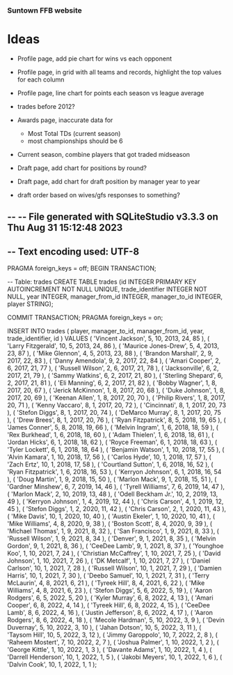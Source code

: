 ### Suntown FFB website


# Ideas

- Profile page, add pie chart for wins vs each opponent
- Profile page, in grid with all teams and records, highlight the top values for each column
- Profile page, line chart for points each season vs league average
- trades before 2012?
- Awards page, inaccurate data for 
    - Most Total TDs (current season)
    - most championships should be 6
- Current season, combine players that got traded midseason
- Draft page, add chart for positions by round?
- Draft page, add chart for draft position by manager year to year

- draft order based on wives/gfs responses to something?


--
-- File generated with SQLiteStudio v3.3.3 on Thu Aug 31 15:12:48 2023
--
-- Text encoding used: UTF-8
--
PRAGMA foreign_keys = off;
BEGIN TRANSACTION;

-- Table: trades
CREATE TABLE trades (id INTEGER PRIMARY KEY AUTOINCREMENT NOT NULL UNIQUE, trade_identifier INTEGER NOT NULL, year INTEGER, manager_from_id INTEGER, manager_to_id INTEGER, player STRING);

COMMIT TRANSACTION;
PRAGMA foreign_keys = on;


INSERT INTO trades (
                       player,
                       manager_to_id,
                       manager_from_id,
                       year,
                       trade_identifier,
                       id
                   )
                   VALUES (
                       'Vincent Jackson',
                       5,
                       10,
                       2013,
                       24,
                       85
                   ),
                   (
                       'Larry Fitzgerald',
                       10,
                       5,
                       2013,
                       24,
                       86
                   ),
                   (
                       'Maurice Jones-Drew',
                       5,
                       4,
                       2013,
                       23,
                       87
                   ),
                   (
                       'Mike Glennon',
                       4,
                       5,
                       2013,
                       23,
                       88
                   ),
                   (
                       'Brandon Marshall',
                       2,
                       9,
                       2017,
                       22,
                       83
                   ),
                   (
                       'Danny Amendola',
                       9,
                       2,
                       2017,
                       22,
                       84
                   ),
                   (
                       'Amari Cooper',
                       2,
                       6,
                       2017,
                       21,
                       77
                   ),
                   (
                       'Russell Wilson',
                       2,
                       6,
                       2017,
                       21,
                       78
                   ),
                   (
                       'Jacksonville',
                       6,
                       2,
                       2017,
                       21,
                       79
                   ),
                   (
                       'Sammy Watkins',
                       6,
                       2,
                       2017,
                       21,
                       80
                   ),
                   (
                       'Sterling Shepard',
                       6,
                       2,
                       2017,
                       21,
                       81
                   ),
                   (
                       'Eli Manning',
                       6,
                       2,
                       2017,
                       21,
                       82
                   ),
                   (
                       'Bobby Wagner',
                       1,
                       8,
                       2017,
                       20,
                       67
                   ),
                   (
                       'Jerick McKinnon',
                       1,
                       8,
                       2017,
                       20,
                       68
                   ),
                   (
                       'Duke Johnson',
                       1,
                       8,
                       2017,
                       20,
                       69
                   ),
                   (
                       'Keenan Allen',
                       1,
                       8,
                       2017,
                       20,
                       70
                   ),
                   (
                       'Philip Rivers',
                       1,
                       8,
                       2017,
                       20,
                       71
                   ),
                   (
                       'Kenny Vaccaro',
                       8,
                       1,
                       2017,
                       20,
                       72
                   ),
                   (
                       'Cincinnati',
                       8,
                       1,
                       2017,
                       20,
                       73
                   ),
                   (
                       'Stefon Diggs',
                       8,
                       1,
                       2017,
                       20,
                       74
                   ),
                   (
                       'DeMarco Murray',
                       8,
                       1,
                       2017,
                       20,
                       75
                   ),
                   (
                       'Drew Brees',
                       8,
                       1,
                       2017,
                       20,
                       76
                   ),
                   (
                       'Ryan Fitzpatrick',
                       8,
                       5,
                       2018,
                       19,
                       65
                   ),
                   (
                       'James Conner',
                       5,
                       8,
                       2018,
                       19,
                       66
                   ),
                   (
                       'Melvin Ingram',
                       1,
                       6,
                       2018,
                       18,
                       59
                   ),
                   (
                       'Rex Burkhead',
                       1,
                       6,
                       2018,
                       18,
                       60
                   ),
                   (
                       'Adam Thielen',
                       1,
                       6,
                       2018,
                       18,
                       61
                   ),
                   (
                       'Jordan Hicks',
                       6,
                       1,
                       2018,
                       18,
                       62
                   ),
                   (
                       'Royce Freeman',
                       6,
                       1,
                       2018,
                       18,
                       63
                   ),
                   (
                       'Tyler Lockett',
                       6,
                       1,
                       2018,
                       18,
                       64
                   ),
                   (
                       'Benjamin Watson',
                       1,
                       10,
                       2018,
                       17,
                       55
                   ),
                   (
                       'Alvin Kamara',
                       1,
                       10,
                       2018,
                       17,
                       56
                   ),
                   (
                       'Carlos Hyde',
                       10,
                       1,
                       2018,
                       17,
                       57
                   ),
                   (
                       'Zach Ertz',
                       10,
                       1,
                       2018,
                       17,
                       58
                   ),
                   (
                       'Courtland Sutton',
                       1,
                       6,
                       2018,
                       16,
                       52
                   ),
                   (
                       'Ryan Fitzpatrick',
                       1,
                       6,
                       2018,
                       16,
                       53
                   ),
                   (
                       'Kerryon Johnson',
                       6,
                       1,
                       2018,
                       16,
                       54
                   ),
                   (
                       'Doug Martin',
                       1,
                       9,
                       2018,
                       15,
                       50
                   ),
                   (
                       'Marlon Mack',
                       9,
                       1,
                       2018,
                       15,
                       51
                   ),
                   (
                       'Gardner Minshew',
                       6,
                       7,
                       2019,
                       14,
                       46
                   ),
                   (
                       'Tyrell Williams',
                       7,
                       6,
                       2019,
                       14,
                       47
                   ),
                   (
                       'Marlon Mack',
                       2,
                       10,
                       2019,
                       13,
                       48
                   ),
                   (
                       'Odell Beckham Jr.',
                       10,
                       2,
                       2019,
                       13,
                       49
                   ),
                   (
                       'Kerryon Johnson',
                       1,
                       4,
                       2019,
                       12,
                       44
                   ),
                   (
                       'Chris Carson',
                       4,
                       1,
                       2019,
                       12,
                       45
                   ),
                   (
                       'Stefon Diggs',
                       1,
                       2,
                       2020,
                       11,
                       42
                   ),
                   (
                       'Chris Carson',
                       2,
                       1,
                       2020,
                       11,
                       43
                   ),
                   (
                       'Mike Davis',
                       10,
                       1,
                       2020,
                       10,
                       40
                   ),
                   (
                       'Austin Ekeler',
                       1,
                       10,
                       2020,
                       10,
                       41
                   ),
                   (
                       'Mike Williams',
                       4,
                       8,
                       2020,
                       9,
                       38
                   ),
                   (
                       'Boston Scott',
                       8,
                       4,
                       2020,
                       9,
                       39
                   ),
                   (
                       'Michael Thomas',
                       1,
                       9,
                       2021,
                       8,
                       32
                   ),
                   (
                       'San Francisco',
                       1,
                       9,
                       2021,
                       8,
                       33
                   ),
                   (
                       'Russell Wilson',
                       1,
                       9,
                       2021,
                       8,
                       34
                   ),
                   (
                       'Denver',
                       9,
                       1,
                       2021,
                       8,
                       35
                   ),
                   (
                       'Melvin Gordon',
                       9,
                       1,
                       2021,
                       8,
                       36
                   ),
                   (
                       'CeeDee Lamb',
                       9,
                       1,
                       2021,
                       8,
                       37
                   ),
                   (
                       'Younghoe Koo',
                       1,
                       10,
                       2021,
                       7,
                       24
                   ),
                   (
                       'Christian McCaffrey',
                       1,
                       10,
                       2021,
                       7,
                       25
                   ),
                   (
                       'David Johnson',
                       1,
                       10,
                       2021,
                       7,
                       26
                   ),
                   (
                       'DK Metcalf',
                       1,
                       10,
                       2021,
                       7,
                       27
                   ),
                   (
                       'Daniel Carlson',
                       10,
                       1,
                       2021,
                       7,
                       28
                   ),
                   (
                       'Russell Wilson',
                       10,
                       1,
                       2021,
                       7,
                       29
                   ),
                   (
                       'Damien Harris',
                       10,
                       1,
                       2021,
                       7,
                       30
                   ),
                   (
                       'Deebo Samuel',
                       10,
                       1,
                       2021,
                       7,
                       31
                   ),
                   (
                       'Terry McLaurin',
                       4,
                       8,
                       2021,
                       6,
                       21
                   ),
                   (
                       'Tyreek Hill',
                       8,
                       4,
                       2021,
                       6,
                       22
                   ),
                   (
                       'Mike Williams',
                       4,
                       8,
                       2021,
                       6,
                       23
                   ),
                   (
                       'Stefon Diggs',
                       5,
                       6,
                       2022,
                       5,
                       19
                   ),
                   (
                       'Aaron Rodgers',
                       6,
                       5,
                       2022,
                       5,
                       20
                   ),
                   (
                       'Kyler Murray',
                       6,
                       8,
                       2022,
                       4,
                       13
                   ),
                   (
                       'Amari Cooper',
                       6,
                       8,
                       2022,
                       4,
                       14
                   ),
                   (
                       'Tyreek Hill',
                       6,
                       8,
                       2022,
                       4,
                       15
                   ),
                   (
                       'CeeDee Lamb',
                       8,
                       6,
                       2022,
                       4,
                       16
                   ),
                   (
                       'Justin Jefferson',
                       8,
                       6,
                       2022,
                       4,
                       17
                   ),
                   (
                       'Aaron Rodgers',
                       8,
                       6,
                       2022,
                       4,
                       18
                   ),
                   (
                       'Mecole Hardman',
                       5,
                       10,
                       2022,
                       3,
                       9
                   ),
                   (
                       'Devin Duvernay',
                       5,
                       10,
                       2022,
                       3,
                       10
                   ),
                   (
                       'Jahan Dotson',
                       10,
                       5,
                       2022,
                       3,
                       11
                   ),
                   (
                       'Taysom Hill',
                       10,
                       5,
                       2022,
                       3,
                       12
                   ),
                   (
                       'Jimmy Garoppolo',
                       10,
                       7,
                       2022,
                       2,
                       8
                   ),
                   (
                       'Raheem Mostert',
                       7,
                       10,
                       2022,
                       2,
                       7
                   ),
                   (
                       'Joshua Palmer',
                       1,
                       10,
                       2022,
                       1,
                       2
                   ),
                   (
                       'George Kittle',
                       1,
                       10,
                       2022,
                       1,
                       3
                   ),
                   (
                       'Davante Adams',
                       1,
                       10,
                       2022,
                       1,
                       4
                   ),
                   (
                       'Darrell Henderson',
                       10,
                       1,
                       2022,
                       1,
                       5
                   ),
                   (
                       'Jakobi Meyers',
                       10,
                       1,
                       2022,
                       1,
                       6
                   ),
                   (
                       'Dalvin Cook',
                       10,
                       1,
                       2022,
                       1,
                       1
                   );

